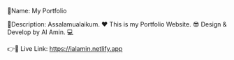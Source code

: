 🎯Name: My Portfolio

📄Description: Assalamualaikum. ❤️ This is my Portfolio Website. 😎 Design & Develop by Al Amin. 💻

👉🔗 Live Link: https://ialamin.netlify.app
